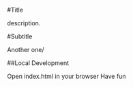 #Title

description.

#Subtitle

Another one/

##Local Development

Open index.html in your browser
Have fun
